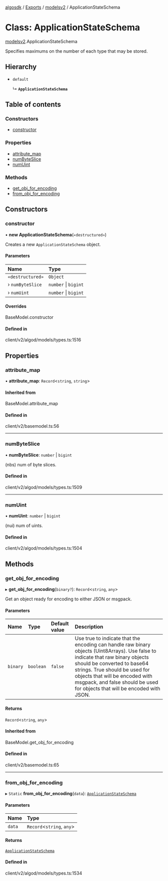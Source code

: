 [algosdk](../README.md) / [Exports](../modules.md) / [modelsv2](../modules/modelsv2.md) / ApplicationStateSchema

# Class: ApplicationStateSchema

[modelsv2](../modules/modelsv2.md).ApplicationStateSchema

Specifies maximums on the number of each type that may be stored.

## Hierarchy

- `default`

  ↳ **`ApplicationStateSchema`**

## Table of contents

### Constructors

- [constructor](modelsv2.ApplicationStateSchema.md#constructor)

### Properties

- [attribute\_map](modelsv2.ApplicationStateSchema.md#attribute_map)
- [numByteSlice](modelsv2.ApplicationStateSchema.md#numbyteslice)
- [numUint](modelsv2.ApplicationStateSchema.md#numuint)

### Methods

- [get\_obj\_for\_encoding](modelsv2.ApplicationStateSchema.md#get_obj_for_encoding)
- [from\_obj\_for\_encoding](modelsv2.ApplicationStateSchema.md#from_obj_for_encoding)

## Constructors

### constructor

• **new ApplicationStateSchema**(`«destructured»`)

Creates a new `ApplicationStateSchema` object.

#### Parameters

| Name | Type |
| :------ | :------ |
| `«destructured»` | `Object` |
| › `numByteSlice` | `number` \| `bigint` |
| › `numUint` | `number` \| `bigint` |

#### Overrides

BaseModel.constructor

#### Defined in

client/v2/algod/models/types.ts:1516

## Properties

### attribute\_map

• **attribute\_map**: `Record`\<`string`, `string`\>

#### Inherited from

BaseModel.attribute\_map

#### Defined in

client/v2/basemodel.ts:56

___

### numByteSlice

• **numByteSlice**: `number` \| `bigint`

(nbs) num of byte slices.

#### Defined in

client/v2/algod/models/types.ts:1509

___

### numUint

• **numUint**: `number` \| `bigint`

(nui) num of uints.

#### Defined in

client/v2/algod/models/types.ts:1504

## Methods

### get\_obj\_for\_encoding

▸ **get_obj_for_encoding**(`binary?`): `Record`\<`string`, `any`\>

Get an object ready for encoding to either JSON or msgpack.

#### Parameters

| Name | Type | Default value | Description |
| :------ | :------ | :------ | :------ |
| `binary` | `boolean` | `false` | Use true to indicate that the encoding can handle raw binary objects (Uint8Arrays). Use false to indicate that raw binary objects should be converted to base64 strings. True should be used for objects that will be encoded with msgpack, and false should be used for objects that will be encoded with JSON. |

#### Returns

`Record`\<`string`, `any`\>

#### Inherited from

BaseModel.get\_obj\_for\_encoding

#### Defined in

client/v2/basemodel.ts:65

___

### from\_obj\_for\_encoding

▸ `Static` **from_obj_for_encoding**(`data`): [`ApplicationStateSchema`](modelsv2.ApplicationStateSchema.md)

#### Parameters

| Name | Type |
| :------ | :------ |
| `data` | `Record`\<`string`, `any`\> |

#### Returns

[`ApplicationStateSchema`](modelsv2.ApplicationStateSchema.md)

#### Defined in

client/v2/algod/models/types.ts:1534
